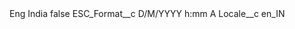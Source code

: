 <?xml version="1.0" encoding="UTF-8"?>
<CustomMetadata xmlns="http://soap.sforce.com/2006/04/metadata" xmlns:xsi="http://www.w3.org/2001/XMLSchema-instance" xmlns:xsd="http://www.w3.org/2001/XMLSchema">
    <label>Eng India</label>
    <protected>false</protected>
    <values>
        <field>ESC_Format__c</field>
        <value xsi:type="xsd:string">D/M/YYYY h:mm A</value>
    </values>
    <values>
        <field>Locale__c</field>
        <value xsi:type="xsd:string">en_IN</value>
    </values>
</CustomMetadata>
